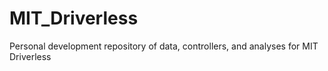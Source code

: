 # MIT_Driverless
Personal development repository of data, controllers, and analyses for MIT Driverless
